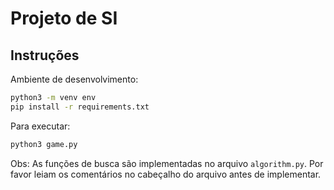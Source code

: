 # Projeto de SI

## Instruções

Ambiente de desenvolvimento:
```bash
python3 -m venv env
pip install -r requirements.txt
```

Para executar:
```bash
python3 game.py
```

Obs: As funções de busca são implementadas no arquivo `algorithm.py`. Por favor leiam os comentários no cabeçalho do arquivo antes de implementar.